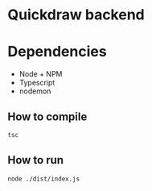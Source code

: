 # Quickdraw backend
# Dependencies
- Node + NPM
- Typescript
- nodemon

## How to compile
```bash
tsc
```
## How to run
```bash
node ./dist/index.js
```
